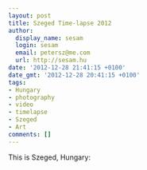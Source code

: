 ```yaml
---
layout: post
title: Szeged Time-lapse 2012
author:
  display_name: sesam
  login: sesam
  email: petersz@me.com
  url: http://sesam.hu
date: '2012-12-28 21:41:15 +0100'
date_gmt: '2012-12-28 20:41:15 +0100'
tags:
- Hungary
- photography
- video
- timelapse
- Szeged
- Art
comments: []
---
```


This is Szeged, Hungary:
